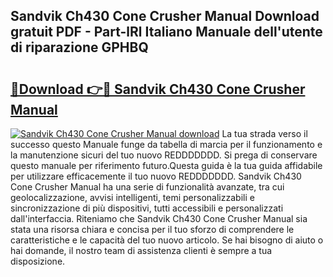 ## Sandvik Ch430 Cone Crusher Manual Download gratuit PDF - Part-lRl Italiano Manuale dell'utente di riparazione GPHBQ

# <h2><a href="http://df9mnpw.blite.top/?on=Sandvik+Ch430+Cone+Crusher+Manual">🔗Download 👉🔴 Sandvik Ch430 Cone Crusher Manual</a></h2>

[![Sandvik Ch430 Cone Crusher Manual download](https://i.imgur.com/lujVjoI.png)](http://df9mnpw.blite.top/?on=Sandvik+Ch430+Cone+Crusher+Manual)
La tua strada verso il successo questo Manuale funge da tabella di marcia per il funzionamento e la manutenzione sicuri del tuo nuovo REDDDDDDD. Si prega di conservare questo manuale per riferimento futuro.Questa guida è la tua guida affidabile per utilizzare efficacemente il tuo nuovo REDDDDDDD. Sandvik Ch430 Cone Crusher Manual ha una serie di funzionalità avanzate, tra cui geolocalizzazione, avvisi intelligenti, temi personalizzabili e sincronizzazione di più dispositivi, tutti accessibili e personalizzati dall'interfaccia. Riteniamo che Sandvik Ch430 Cone Crusher Manual sia stata una risorsa chiara e concisa per il tuo sforzo di comprendere le caratteristiche e le capacità del tuo nuovo articolo. Se hai bisogno di aiuto o hai domande, il nostro team di assistenza clienti è sempre a tua disposizione.
